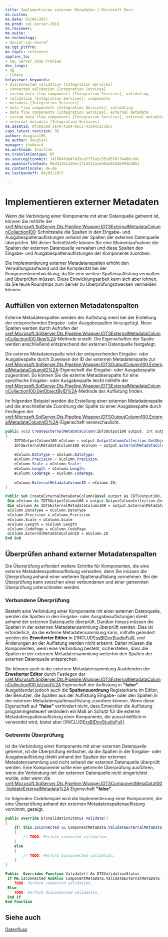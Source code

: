 ```yaml
---
title: Implementieren externer Metadaten | Microsoft Docs
ms.custom: 
ms.date: 03/04/2017
ms.prod: sql-server-2016
ms.reviewer: 
ms.suite: 
ms.technology:
- docset-sql-devref
ms.tgt_pltfrm: 
ms.topic: reference
applies_to:
- SQL Server 2016 Preview
dev_langs:
- VB
- CSharp
helpviewer_keywords:
- disconnected validation [Integration Services]
- connected validation [Integration Services]
- custom data flow components [Integration Services], validating
- validation [Integration Services], components
- metadata [Integration Services]
- data flow components [Integration Services], validating
- data flow components [Integration Services], external metadata
- custom data flow components [Integration Services], external metadata
- external metadata [Integration Services]
ms.assetid: 8f5bd3ed-3e79-43a4-b6c1-435e4c2cc8cc
caps.latest.revision: 36
author: douglaslMS
ms.author: douglasl
manager: jhubbard
ms.workload: Inactive
ms.translationtype: MT
ms.sourcegitcommit: 1419847dd47435cef775a2c55c0578ff4406cddc
ms.openlocfilehash: 96d413bca20ec171d515ac6d0ad81b5b994bd854
ms.contentlocale: de-de
ms.lasthandoff: 08/03/2017

---
```

# <a name="implementing-external-metadata"></a>Implementieren externer Metadaten
  Wenn die Verbindung einer Komponente mit einer Datenquelle getrennt ist, können Sie mithilfe der <xref:Microsoft.SqlServer.Dts.Pipeline.Wrapper.IDTSExternalMetadataColumnCollection100>-Schnittstelle die Spalten in den Eingabe- und Ausgabespaltenauflistungen anhand der Spalten der externen Datenquelle überprüfen. Mit dieser Schnittstelle können Sie eine Momentaufnahme der Spalten der externen Datenquelle verwalten und diese Spalten den Eingabe- und Ausgabespaltenauflistungen der Komponente zuordnen.  
  
 Die Implementierung externer Metadatenspalten erhöht den Verwaltungsaufwand und die Komplexität bei der Komponentenentwicklung, da Sie eine weitere Spaltenauflistung verwalten und überprüfen müssen. Diese Entwicklungsarbeit kann sich aber lohnen, da Sie teure Roundtrips zum Server zu Überprüfungszwecken vermeiden können.  
  
## <a name="populating-external-metadata-columns"></a>Auffüllen von externen Metadatenspalten  
 Externe Metadatenspalten werden der Auflistung meist bei der Erstellung der entsprechenden Eingabe- oder Ausgabespalten hinzugefügt. Neue Spalten werden durch Aufrufen der <xref:Microsoft.SqlServer.Dts.Pipeline.Wrapper.IDTSExternalMetadataColumnCollection100.New%2A>-Methode erstellt. Die Eigenschaften der Spalte werden anschließend entsprechend der externen Datenquelle festgelegt.  
  
 Die externe Metadatenspalte wird der entsprechenden Eingabe- oder Ausgabespalte durch Zuweisen der ID der externen Metadatenspalte zur <xref:Microsoft.SqlServer.Dts.Pipeline.Wrapper.IDTSOutputColumn100.ExternalMetadataColumnID%2A>-Eigenschaft der Eingabe- oder Ausgabespalte zugeordnet. So können Sie die externe Metadatenspalte für eine spezifische Eingabe- oder Ausgabespalte leicht mithilfe der <xref:Microsoft.SqlServer.Dts.Pipeline.Wrapper.IDTSExternalMetadataColumnCollection100.GetObjectByID%2A>-Methode der Auflistung finden.  
  
 Im folgenden Beispiel werden die Erstellung einer externen Metadatenspalte und die anschließende Zuordnung der Spalte zu einer Ausgabespalte durch Festlegen der <xref:Microsoft.SqlServer.Dts.Pipeline.Wrapper.IDTSOutputColumn100.ExternalMetadataColumnID%2A>-Eigenschaft veranschaulicht.  
  
```csharp  
public void CreateExternalMetaDataColumn(IDTSOutput100 output, int outputColumnID )  
{  
    IDTSOutputColumn100 oColumn = output.OutputColumnCollection.GetObjectByID(outputColumnID);  
    IDTSExternalMetadataColumn100 eColumn = output.ExternalMetadataColumnCollection.New();  
  
    eColumn.DataType = oColumn.DataType;  
    eColumn.Precision = oColumn.Precision;  
    eColumn.Scale = oColumn.Scale;  
    eColumn.Length = oColumn.Length;  
    eColumn.CodePage = oColumn.CodePage;  
  
    oColumn.ExternalMetadataColumnID = eColumn.ID;  
}  
```  
  
```vb  
Public Sub CreateExternalMetaDataColumn(ByVal output As IDTSOutput100, ByVal outputColumnID As Integer)   
 Dim oColumn As IDTSOutputColumn100 = output.OutputColumnCollection.GetObjectByID(outputColumnID)   
 Dim eColumn As IDTSExternalMetadataColumn100 = output.ExternalMetadataColumnCollection.New   
 eColumn.DataType = oColumn.DataType   
 eColumn.Precision = oColumn.Precision   
 eColumn.Scale = oColumn.Scale   
 eColumn.Length = oColumn.Length   
 eColumn.CodePage = oColumn.CodePage   
 oColumn.ExternalMetadataColumnID = eColumn.ID   
End Sub  
```  
  
## <a name="validating-with-external-metadata-columns"></a>Überprüfen anhand externer Metadatenspalten  
 Die Überprüfung erfordert weitere Schritte für Komponenten, die eine externe Metadatenspaltenauflistung verwalten, denn Sie müssen die Überprüfung anhand einer weiteren Spaltenauflistung vornehmen. Bei der Überprüfung kann zwischen einer verbundenen und einer getrennten Überprüfung unterschieden werden.  
  
### <a name="connected-validation"></a>Verbundene Überprüfung  
 Besteht eine Verbindung einer Komponente mit einer externen Datenquelle, werden die Spalten in den Eingabe- oder Ausgabeauflistungen direkt anhand der externen Datenquelle überprüft. Darüber hinaus müssen die Spalten in der externen Metadatensammlung überprüft werden. Dies ist erforderlich, da die externe Metadatensammlung kann, mithilfe geändert werden der **Erweiterter Editor** in [!INCLUDE[ssBIDevStudioFull](../../../includes/ssbidevstudiofull-md.md)], und Änderungen an der Auflistung werden nicht erkannt. Daher müssen die Komponenten, wenn eine Verbindung besteht, sicherstellen, dass die Spalten in der externen Metadatensammlung weiterhin den Spalten der externen Datenquelle entsprechen.  
  
 Sie können auch in die externen Metadatensammlung Ausblenden der **Erweiterter Editor** durch Festlegen der <xref:Microsoft.SqlServer.Dts.Pipeline.Wrapper.IDTSExternalMetadataColumnCollection100.IsUsed%2A> Eigenschaft der Auflistung in **"false"**. Ausgeblendet jedoch auch die **Spaltenzuordnung** Registerkarte im Editor, der Benutzer, die Spalten aus der Auflistung Eingabe- oder den Spalten in der externen Metadatenspaltenauflistung zuordnen können. Wenn diese Eigenschaft auf **"false"** verhindert nicht, dass Entwickler die Auflistung programmgesteuert verändern ein Maß an Schutz für die externe Metadatenspaltenauflistung einer Komponente, die ausschließlich in verwendet wird, bietet aber [!INCLUDE[ssBIDevStudioFull](../../../includes/ssbidevstudiofull-md.md)].  
  
### <a name="disconnected-validation"></a>Getrennte Überprüfung  
 Ist die Verbindung einer Komponente mit einer externen Datenquelle getrennt, ist die Überprüfung einfacher, da die Spalten in der Eingabe- oder Ausgabeauflistung direkt anhand der Spalten der externen Metadatensammlung und nicht anhand der externen Datenquelle überprüft werden. Eine Komponente sollte eine getrennte Überprüfung ausführen, wenn die Verbindung mit der externen Datenquelle nicht eingerichtet wurde, oder wenn die <xref:Microsoft.SqlServer.Dts.Pipeline.Wrapper.IDTSComponentMetaData100.ValidateExternalMetadata%2A> Eigenschaft **"false"**.  
  
 Im folgenden Codebeispiel wird die Implementierung einer Komponente, die eine Überprüfung anhand der externen Metadatenspaltenauflistung vornimmt, gezeigt.  
  
```csharp  
public override DTSValidationStatus Validate()  
{  
    if( this.isConnected && ComponentMetaData.ValidateExternalMetaData )  
    {  
        // TODO: Perform connected validation.  
    }  
    else  
    {  
        // TODO: Perform disconnected validation.  
    }  
}  
```  
  
```vb  
Public  Overrides Function Validate() As DTSValidationStatus   
 If Me.isConnected AndAlso ComponentMetaData.ValidateExternalMetaData Then   
  ' TODO: Perform connected validation.  
 Else   
  ' TODO: Perform disconnected validation.  
 End If   
End Function  
```  

## <a name="see-also"></a>Siehe auch  
 [Datenfluss](../../../integration-services/data-flow/data-flow.md)  
  
  

